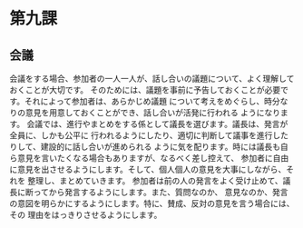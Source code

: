 # 第九課
## 会議
会議をする場合、参加者の一人一人が、話し合いの議題について、よく理解しておくことが大切です。
そのためには、議題を事前に予告しておくことが必要です。それによって参加者は、あらかじめ議題
について考えをめぐらし、時分なりの意見を用意しておくことができ、話し合いが活発に行われる
ようになります。
会議では、進行やまとめをする係として議長を選びます。議長は、発言が全員に、しかも公平に
行われるようにしたり、適切に判断して議事を進行したりして、建設的に話し合いが進められる
ように気を配ります。時には議長も自ら意見を言いたくなる場合もありますが、なるべく差し控えて、
参加者に自由に意見を出させるようにします。そして、個人個人の意見を大事にしながら、それを
整理し、まとめていきます。
参加者は前の人の発言をよく受け止めて、議長に断ってから発言するようにします。また、質問なのか、
意見なのか、発言の意図を明らかにするようにします。特に、賛成、反対の意見を言う場合には、その
理由をはっきりさせるようにします。